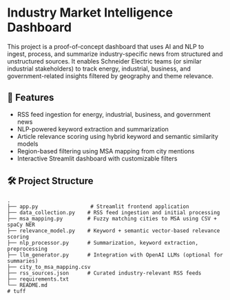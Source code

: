 # Industry Market Intelligence Dashboard

This project is a proof-of-concept dashboard that uses AI and NLP to ingest, process, and summarize industry-specific news from structured and unstructured sources. It enables Schneider Electric teams (or similar industrial stakeholders) to track energy, industrial, business, and government-related insights filtered by geography and theme relevance.

## 🌟 Features

- RSS feed ingestion for energy, industrial, business, and government news
- NLP-powered keyword extraction and summarization
- Article relevance scoring using hybrid keyword and semantic similarity models
- Region-based filtering using MSA mapping from city mentions
- Interactive Streamlit dashboard with customizable filters

## 🛠️ Project Structure

```plaintext
.
├── app.py                 # Streamlit frontend application
├── data_collection.py    # RSS feed ingestion and initial processing
├── msa_mapping.py        # Fuzzy matching cities to MSA using CSV + spaCy NER
├── relevance_model.py    # Keyword + semantic vector-based relevance scoring
├── nlp_processor.py      # Summarization, keyword extraction, preprocessing
├── llm_generator.py      # Integration with OpenAI LLMs (optional for summaries)
├── city_to_msa_mapping.csv
├── rss_sources.json      # Curated industry-relevant RSS feeds
├── requirements.txt
└── README.md
#   t u f f  
 